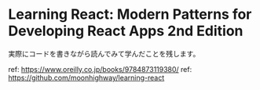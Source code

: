 # Learning React: Modern Patterns for Developing React Apps 2nd Edition

実際にコードを書きながら読んでみて学んだことを残します。

ref: https://www.oreilly.co.jp/books/9784873119380/
ref: https://github.com/moonhighway/learning-react
